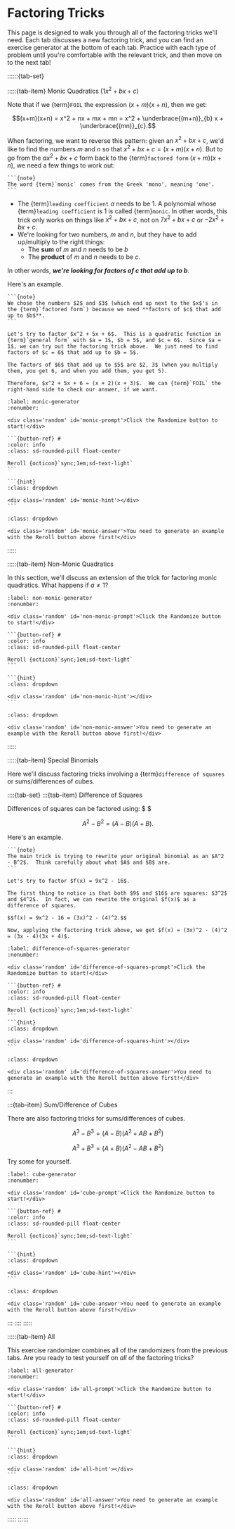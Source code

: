 # Factoring Tricks

This page is designed to walk you through all of the factoring tricks we'll need.  Each tab discusses a new factoring trick, and you can find an exercise generator at the bottom of each tab.  Practice with each type of problem until you're comfortable with the relevant trick, and then move on to the next tab!

::::::{tab-set}

:::::{tab-item} Monic Quadratics ($1x^2 + bx + c$)

Note that if we {term}`FOIL` the expression $(x+m)(x+n)$, then we get:

$$(x+m)(x+n) = x^2 + nx + mx + mn = x^2 + \underbrace{(m+n)}_{b} x + \underbrace{(mn)}_{c}.$$

When factoring, we want to reverse this pattern: given an $x^2 + bx + c$, we'd like to find the numbers $m$ and $n$ so that $x^2 + bx + c = (x+m)(x+n)$.  But to go from the $ax^2 + bx + c$ form back to the {term}`factored form` $(x + m)(x + n)$, we need a few things to work out:
````{margin}
```{note}
The word {term}`monic` comes from the Greek 'mono', meaning 'one'.
```
````
- The {term}`leading coefficient` $a$ needs to be 1.  A polynomial whose {term}`leading coefficient` is 1 is called {term}`monic`.  In other words, this trick only works on things like $x^2 + bx + c$, not on $7x^2 + bx + c$ or $-2x^2 + bx + c$.
- We're looking for two numbers, $m$ and $n$, but they have to add up/multiply to the right things:
    - The **sum** of $m$ and $n$ needs to be $b$
    - The **product** of $m$ and $n$ needs to be $c$.

In other words, ***we're looking for factors of $c$ that add up to $b$***.

Here's an example.

````{margin}
```{note}
We chose the numbers $2$ and $3$ (which end up next to the $x$'s in the {term}`factored form`) because we need **factors of $c$ that add up to $b$**.
```
````

```{prf:example}
Let's try to factor $x^2 + 5x + 6$.  This is a quadratic function in {term}`general form` with $a = 1$, $b = 5$, and $c = 6$.  Since $a = 1$, we can try out the factoring trick above.  We just need to find factors of $c = 6$ that add up to $b = 5$.

The factors of $6$ that add up to $5$ are $2, 3$ (when you multiply them, you get 6, and when you add them, you get 5).

Therefore, $x^2 + 5x + 6 = (x + 2)(x + 3)$.  We can {term}`FOIL` the right-hand side to check our answer, if we want.
```

````{exercise} Random Generator
:label: monic-generator
:nonumber:

<div class='random' id='monic-prompt'>Click the Randomize button to start!</div>

```{button-ref} #
:color: info
:class: sd-rounded-pill float-center

Reroll {octicon}`sync;1em;sd-text-light`
```

```{hint}
:class: dropdown

<div class='random' id='monic-hint'></div>
```
````

```{solution} monic-generator
:class: dropdown

<div class='random' id='monic-answer'>You need to generate an example with the Reroll button above first!</div>
```
:::::

:::::{tab-item} Non-Monic Quadratics

In this section, we'll discuss an extension of the trick for factoring monic quadratics.  What happens if $a \neq 1$?

````{exercise} Random Generator
:label: non-monic-generator
:nonumber:

<div class='random' id='non-monic-prompt'>Click the Randomize button to start!</div>

```{button-ref} #
:color: info
:class: sd-rounded-pill float-center

Reroll {octicon}`sync;1em;sd-text-light`
```

```{hint}
:class: dropdown

<div class='random' id='non-monic-hint'></div>
```
````

```{solution} non-monic-generator
:class: dropdown

<div class='random' id='non-monic-answer'>You need to generate an example with the Reroll button above first!</div>
```
:::::

:::::{tab-item} Special Binomials

Here we'll discuss factoring tricks involving a {term}`difference of squares` or sums/differences of cubes.

::::{tab-set}
:::{tab-item} Difference of Squares

Differences of squares can be factored using: $ $

$$A^2 - B^2 = (A - B)(A + B).$$

Here's an example.

````{margin}
```{note}
The main trick is trying to rewrite your original binomial as an $A^2 - B^2$.  Think carefully about what $A$ and $B$ are.
```
````

```{prf:example}
Let's try to factor $f(x) = 9x^2 - 16$.

The first thing to notice is that both $9$ and $16$ are squares: $3^2$ and $4^2$.  In fact, we can rewrite the original $f(x)$ as a difference of squares.

$$f(x) = 9x^2 - 16 = (3x)^2 - (4)^2.$$

Now, applying the factoring trick above, we get $f(x) = (3x)^2 - (4)^2 = (3x - 4)(3x + 4)$.
```

````{exercise} Random Generator
:label: difference-of-squares-generator
:nonumber:

<div class='random' id='difference-of-squares-prompt'>Click the Randomize button to start!</div>

```{button-ref} #
:color: info
:class: sd-rounded-pill float-center

Reroll {octicon}`sync;1em;sd-text-light`
```
```{hint}
:class: dropdown

<div class='random' id='difference-of-squares-hint'></div>
```
````

```{solution} difference-of-squares-generator
:class: dropdown

<div class='random' id='difference-of-squares-answer'>You need to generate an example with the Reroll button above first!</div>
```
:::

:::{tab-item} Sum/Difference of Cubes

There are also factoring tricks for sums/differences of cubes.

$$A^3 - B^3 = (A - B)(A^2 + AB + B^2)$$

$$A^3 + B^3 = (A + B)(A^2 - AB + B^2)$$

Try some for yourself.

````{exercise} Random Generator
:label: cube-generator
:nonumber:

<div class='random' id='cube-prompt'>Click the Randomize button to start!</div>

```{button-ref} #
:color: info
:class: sd-rounded-pill float-center

Reroll {octicon}`sync;1em;sd-text-light`
```

```{hint}
:class: dropdown

<div class='random' id='cube-hint'></div>
```
````

```{solution} cube-generator
:class: dropdown

<div class='random' id='cube-answer'>You need to generate an example with the Reroll button above first!</div>
```
:::
::::
:::::

:::::{tab-item} All

This exercise randomizer combines all of the randomizers from the previous tabs.  Are you ready to test yourself on *all* of the factoring tricks?

````{exercise} Random Generator
:label: all-generator
:nonumber:

<div class='random' id='all-prompt'>Click the Randomize button to start!</div>

```{button-ref} #
:color: info
:class: sd-rounded-pill float-center

Reroll {octicon}`sync;1em;sd-text-light`
```

```{hint}
:class: dropdown

<div class='random' id='all-hint'></div>
```
````

```{solution} all-generator
:class: dropdown

<div class='random' id='all-answer'>You need to generate an example with the Reroll button above first!</div>
```
:::::
::::::

<script src="../../_static/1-factoring.js"></script>
